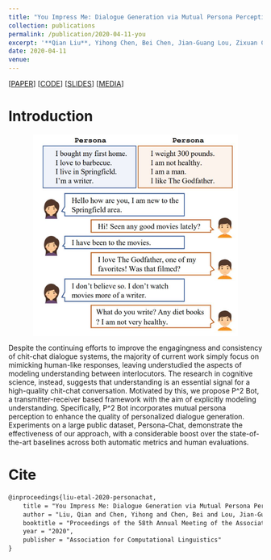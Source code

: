 ```yaml
---
title: "You Impress Me: Dialogue Generation via Mutual Persona Perception"
collection: publications
permalink: /publication/2020-04-11-you
excerpt: '**Qian Liu**, Yihong Chen, Bei Chen, Jian-Guang Lou, Zixuan Chen, Bin Zhou, Dongmei Zhang<br>In *Fifty-eighth Annual Meeting of the Association for Computational Linguistics (**ACL-2020**)*'
date: 2020-04-11
venue:
---
```


\[[PAPER](https://arxiv.org/pdf/2004.05388.pdf)\] \[[CODE](https://github.com/SivilTaram/Persona-Dialogue-Generation)\] \[[SLIDES](/files/you-slides.pdf)\] \[[MEDIA](https://mp.weixin.qq.com/s/Do_swfjTNi9Kf23E8LJb6A)\]

Introduction
===

<div style="width:100%;">
    <img src="/images/you-demo.jpg" style=" display: block;height:400px;vertical-align: middle;margin-left: auto;margin-right: auto;">
</div>


Despite the continuing efforts to improve the engagingness and consistency of chit-chat dialogue systems, the majority of current work simply focus on mimicking human-like responses, leaving understudied the aspects of modeling understanding between interlocutors. The research in cognitive science, instead, suggests that understanding is an essential signal for a high-quality chit-chat conversation. Motivated by this, we propose P^2 Bot, a transmitter-receiver based framework with the aim of explicitly modeling understanding. Specifically, P^2 Bot incorporates mutual persona perception to enhance the quality of personalized dialogue generation. Experiments on a large public dataset, Persona-Chat, demonstrate the effectiveness of our approach, with a considerable boost over the state-of-the-art baselines across both automatic metrics and human evaluations.

Cite
===

```latex
@inproceedings{liu-etal-2020-personachat,
    title = "You Impress Me: Dialogue Generation via Mutual Persona Perception",
    author = "Liu, Qian and Chen, Yihong and Chen, Bei and Lou, Jian-Guang and Chen, Zixuan and Zhou, Bin and Zhang, Dongmei",
    booktitle = "Proceedings of the 58th Annual Meeting of the Association for Computational Linguistics",
    year = "2020",
    publisher = "Association for Computational Linguistics"
}
```